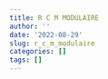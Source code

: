 ```yaml
---
title: R C M MODULAIRE
author: ''
date: '2022-08-29'
slug: r_c_m_modulaire
categories: []
tags: []
---
```

